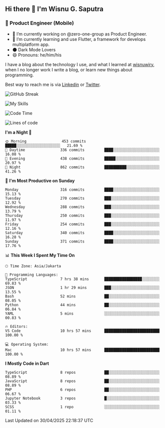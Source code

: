 ## Hi there 👋 I'm Wisnu G. Saputra

### :mobile_phone_off: Product Engineer (Mobile)

- 🔭 I’m currently working on @zero-one-group as Product Engineer.
- 🌱 I’m currently learning and use Flutter, a framework for develops multiplatform app.
- 🌑 Dark Mode Lovers
- 😄 Pronouns: he/him/his

I have a blog about the technology I use, and what I learned at [wisnuwiry](https://wisnuwiry.space/), when I no longer work I write a blog, or learn new things about programming.

Best way to reach me is via [Linkedin](https://www.linkedin.com/in/wisnu-saputra/) or [Twitter](https://twitter.com/wisnuwiry).

![GitHub Streak](https://streak-stats.demolab.com?user=wisnuwiry&theme=dark&hide_border=true)

![My Skills](https://skillicons.dev/icons?i=dart,flutter,kotlin,swift,go,js,css,neovim,git,linux&perline=5)

<!--START_SECTION:waka-->
![Code Time](http://img.shields.io/badge/Code%20Time-1%2C855%20hrs%209%20mins-blue)

![Lines of code](https://img.shields.io/badge/From%20Hello%20World%20I%27ve%20Written-4.0%20million%20lines%20of%20code-blue)

**I'm a Night 🦉** 

```text
🌞 Morning                453 commits         █████░░░░░░░░░░░░░░░░░░░░   21.69 % 
🌆 Daytime                336 commits         ████░░░░░░░░░░░░░░░░░░░░░   16.08 % 
🌃 Evening                438 commits         █████░░░░░░░░░░░░░░░░░░░░   20.97 % 
🌙 Night                  862 commits         ██████████░░░░░░░░░░░░░░░   41.26 % 
```
📅 **I'm Most Productive on Sunday** 

```text
Monday                   316 commits         ████░░░░░░░░░░░░░░░░░░░░░   15.13 % 
Tuesday                  270 commits         ███░░░░░░░░░░░░░░░░░░░░░░   12.92 % 
Wednesday                288 commits         ███░░░░░░░░░░░░░░░░░░░░░░   13.79 % 
Thursday                 250 commits         ███░░░░░░░░░░░░░░░░░░░░░░   11.97 % 
Friday                   254 commits         ███░░░░░░░░░░░░░░░░░░░░░░   12.16 % 
Saturday                 340 commits         ████░░░░░░░░░░░░░░░░░░░░░   16.28 % 
Sunday                   371 commits         ████░░░░░░░░░░░░░░░░░░░░░   17.76 % 
```


📊 **This Week I Spent My Time On** 

```text
🕑︎ Time Zone: Asia/Jakarta

💬 Programming Languages: 
TypeScript               7 hrs 38 mins       █████████████████░░░░░░░░   69.83 % 
JSON                     1 hr 29 mins        ███░░░░░░░░░░░░░░░░░░░░░░   13.55 % 
Bash                     52 mins             ██░░░░░░░░░░░░░░░░░░░░░░░   08.05 % 
Python                   44 mins             ██░░░░░░░░░░░░░░░░░░░░░░░   06.84 % 
YAML                     5 mins              ░░░░░░░░░░░░░░░░░░░░░░░░░   00.83 % 

🔥 Editors: 
VS Code                  10 hrs 57 mins      █████████████████████████   100.00 % 

💻 Operating System: 
Mac                      10 hrs 57 mins      █████████████████████████   100.00 % 
```

**I Mostly Code in Dart** 

```text
TypeScript               8 repos             ██░░░░░░░░░░░░░░░░░░░░░░░   08.89 % 
JavaScript               8 repos             ██░░░░░░░░░░░░░░░░░░░░░░░   08.89 % 
PHP                      6 repos             ██░░░░░░░░░░░░░░░░░░░░░░░   06.67 % 
Jupyter Notebook         3 repos             █░░░░░░░░░░░░░░░░░░░░░░░░   03.33 % 
SCSS                     1 repo              ░░░░░░░░░░░░░░░░░░░░░░░░░   01.11 % 
```




 Last Updated on 30/04/2025 22:18:37 UTC
<!--END_SECTION:waka-->
